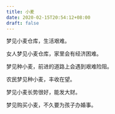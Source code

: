 ```yaml
---
title: 小麦
date: 2020-02-15T20:54:12+08:00
draft: false
---
```


梦见小麦仓库，生活艰难。

女人梦见小麦仓库，家里会有经济困难。

梦见种小麦，前进的道路上会遇到艰难险阻。

农民梦见种小麦，丰收在望。

梦见小麦长势很好，能发大财。

梦见购买小麦，不久要为孩子办婚事。